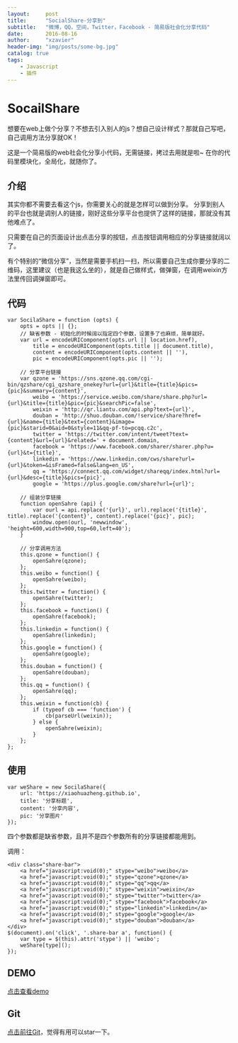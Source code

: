 ```yaml
---
layout:     post
title:      "SocialShare-分享到"
subtitle:   "微博，QQ，空间，Twitter，Facebook - 简易版社会化分享代码"
date:       2016-08-16
author:     "xzavier"
header-img: "img/posts/some-bg.jpg"
catalog: true
tags:
    - Javascript
    - 插件
---
```


# SocailShare

想要在web上做个分享？不想去引入别人的js？想自己设计样式？那就自己写吧，自己调用方法分享就OK！

这是一个简易版的web社会化分享小代码，无需链接，拷过去用就是啦~
在你的代码里模块化，全局化，就随你了。

## 介绍

其实你都不需要去看这个js，你需要关心的就是怎样可以做到分享。
分享到别人的平台也就是调别人的链接，刚好这些分享平台也提供了这样的链接，那就没有其他难点了。

只需要在自己的页面设计出点击分享的按钮，点击按钮调用相应的分享链接就阔以了。

有个特别的“微信分享”，当然是需要手机扫一扫，所以需要自己生成你要分享的二维码，这里建议（也是我这么坐的），就是自己做样式，做弹窗，在调用weixin方法里传回调弹窗即可。

## 代码

    var SocilaShare = function (opts) {
        opts = opts || {};
        // 缺省参数 - 初始化的时候阔以指定四个参数，设置多了也麻烦，简单就好。
        var url = encodeURIComponent(opts.url || location.href),
            title = encodeURIComponent(opts.title || document.title),
            content = encodeURIComponent(opts.content || ''),
            pic = encodeURIComponent(opts.pic || '');
    
        // 分享平台链接
        var qzone = 'https://sns.qzone.qq.com/cgi-bin/qzshare/cgi_qzshare_onekey?url={url}&title={title}&pics={pic}&summary={content}',
            weibo = 'https://service.weibo.com/share/share.php?url={url}&title={title}&pic={pic}&searchPic=false',
            weixin = 'http://qr.liantu.com/api.php?text={url}',
            douban = 'http://shuo.douban.com/!service/share?href={url}&name={title}&text={content}&image={pic}&starid=0&aid=0&style=11&qq-pf-to=pcqq.c2c',
            twitter = 'https://twitter.com/intent/tweet?text={content}&url={url}&related=' + document.domain,
            facebook = 'https://www.facebook.com/sharer/sharer.php?u={url}&t={title}',
            linkedin = 'https://www.linkedin.com/cws/share?url={url}&token=&isFramed=false&lang=en_US',
            qq = 'https://connect.qq.com/widget/shareqq/index.html?url={url}&desc={title}&pics={pic}',
            google = 'https://plus.google.com/share?url={url}';
    
        // 组装分享链接
        function openSahre (api) {
            var ourl = api.replace('{url}', url).replace('{title}', title).replace('{content}', content).replace('{pic}', pic);
            window.open(ourl, 'newwindow', 'height=600,width=900,top=60,left=40');
        }
    
        // 分享调用方法
        this.qzone = function() {
            openSahre(qzone);
        };
        this.weibo = function() {
            openSahre(weibo);
        };
        this.twitter = function() {
            openSahre(twitter);
        };
        this.facebook = function() {
            openSahre(facebook);
        };
        this.linkedin = function() {
            openSahre(linkedin);
        };
        this.google = function() {
            openSahre(google);
        };
        this.douban = function() {
            openSahre(douban);
        };
        this.qq = function() {
            openSahre(qq);
        };
        this.weixin = function(cb) {
            if (typeof cb === 'function') {
                cb(parseUrl(weixin));
            } else {
                openSahre(weixin);
            }
        };
    };

## 使用

    var weShare = new SocilaShare({
        url: 'https://xiaohuazheng.github.io',
        title: '分享标题',
        content: '分享内容',
        pic: '分享图片'
    });

四个参数都是缺省参数，且并不是四个参数所有的分享链接都能用到。

调用：

    <div class="share-bar">
        <a href="javascript:void(0);" stype="weibo">weibo</a>
        <a href="javascript:void(0);" stype="qzone">qzone</a>
        <a href="javascript:void(0);" stype="qq">qq</a>
        <a href="javascript:void(0);" stype="weixin">weixin</a>
        <a href="javascript:void(0);" stype="twitter">twitter</a>
        <a href="javascript:void(0);" stype="facebook">facebook</a>
        <a href="javascript:void(0);" stype="linkedin">linkedin</a>
        <a href="javascript:void(0);" stype="google">google</a>
        <a href="javascript:void(0);" stype="douban">douban</a>
    </div>
    $(document).on('click', '.share-bar a', function() {
        var type = $(this).attr('stype') || 'weibo';
        weShare[type]();
    });

## DEMO

[点击查看demo][1]

## Git

[点击前往Git][2]，觉得有用可以star一下。

  [1]: /demos/share-demo.html
  [2]: https://github.com/xiaohuazheng/SocialShare
